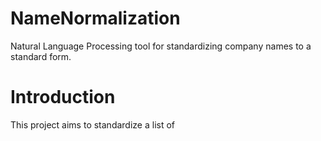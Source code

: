 # NameNormalization
Natural Language Processing tool for standardizing company names to a standard form.

# Introduction
This project aims to standardize a list of